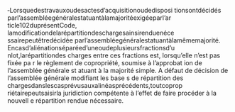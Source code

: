 ‐Lorsquedestravauxoudesactesd’acquisitionoudedisposi tionsontdécidés parl’assembléegénéralestatuantàlamajoritéexigéeparl’ar ticle102duprésentCode, lamodificationdelarépartitiondeschargesainsirenduenéce ssairepeutêtredécidée parl’assembléegénéralestatuantàlamêmemajorité.
Encasd’aliénationséparéed’uneoudeplusieursfractionsd’u nlot,larépartitiondes charges entre ces fractions est, lorsqu’elle n’est pas fixée pa r le règlement de copropriété, soumise à l’approbat ion de l’assemblée générale st atuant à la majorité simple.
A défaut de décision de l’assemblée générale modifiant les base s de répartition des chargesdanslescasprévusauxalinéasprécédents,toutcoprop riétairepeutsaisirla juridiction compétente à l’effet de faire procéder à la nouvell e répartition rendue nécessaire.